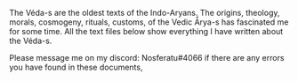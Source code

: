 The Véda-s are the oldest texts of the Indo-Aryans. The origins, theology, morals, cosmogeny, rituals, customs, of the Vedic Ā́rya-s has fascinated me for some time.
All the text files below show everything I have written about the Véda-s. 

Please message me on my discord: Nosferatu#4066 if there are any errors you have found in these documents, 
